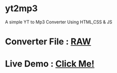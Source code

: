# yt2mp3
A simple YT to Mp3 Converter Using HTML,CSS &amp; JS

# Converter File : [RAW](https://academicgit.github.io/yt2mp3/converter.js)

# Live Demo : [Click Me!](https://academicgit.github.io/yt2mp3)
